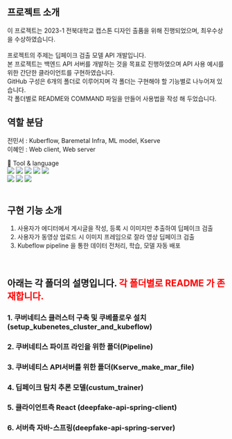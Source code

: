 ## 프로젝트 소개

이 프로젝트는 2023-1 전북대학교 캡스톤 디자인 출품을 위해 진행되었으며, 최우수상을 수상하였습니다.<br><br>
프로젝트의 주제는 딥페이크 검출 모델 API 개발입니다.<br>
본 프로젝트는 백엔드 API 서버를 개발하는 것을 목표로 진행하였으며 API 사용 예시를 위한 간단한 클라이언트를 구현하였습니다. <br>
GitHub 구성은 6개의 폴더로 이루어지며 각 폴더는 구현해야 할 기능별로 나누어져 있습니다.<br>
각 폴더별로 README와 COMMAND 파일을 만들어 사용법을 작성 해 두었습니다. <br>

## 역할 분담

전민서 : Kuberflow, Baremetal Infra, ML model, Kserve <br>
이혜인 : Web client, Web server 

📌 Tool & language <br>
<img src="https://img.shields.io/badge/java-F7DF1E?style=flat&logo=java&logoColor=white"/>
<img src="https://img.shields.io/badge/javascript-F7DF1E?style=flat&logo=javascript&logoColor=white"/>
<img src="https://img.shields.io/badge/react-61DAFB?style=flat&logo=react&logoColor=white"/>
<img src="https://img.shields.io/badge/springboot-6DB33F?style=flat&logo=springboot&logoColor=white"/>
<img src="https://img.shields.io/badge/pytorch-EE4C2C?style=flat&logo=pytorch&logoColor=white"/><br>
<img src="https://img.shields.io/badge/python-3776AB?style=flat&logo=python&logoColor=white"/>
<img src="https://img.shields.io/badge/kubernetes-326CE5?style=flat&logo=kubernetes&logoColor=white"/>
<img src="https://img.shields.io/badge/kubeflow-326CE5?style=flat&logo=kubeflow&logoColor=white"/><br><br>

## 구현 기능 소개
1. 사용자가 에디터에서 게시글을 작성, 등록 시 이미지만 추출하여 딥페이크 검출
2. 사용자가 동영상 업로드 시 이미지 프레임으로 잘라 영상 딥페이크 검출
3. Kubeflow pipeline 을 통한 데이터 전처리, 학습, 모델 자동 배포
<br>

## 아래는 각 폴더의 설명입니다. <span style="color:red">각 폴더별로 README 가 존재합니다.</span>
### 1. 쿠버네티스 클러스터 구축 및 쿠베플로우 설치(setup_kubenetes_cluster_and_kubeflow)
### 2. 쿠버네티스 파이프 라인을 위한 폴더(Pipeline)
### 3. 쿠버네티스 API서버를 위한 폴더(Kserve_make_mar_file)
### 4. 딥페이크 탐치 추론 모델(custum_trainer)
### 5. 클라이언트측 React (deepfake-api-spring-client) 
### 6. 서버측 자바-스프링(deepfake-api-spring-server)

